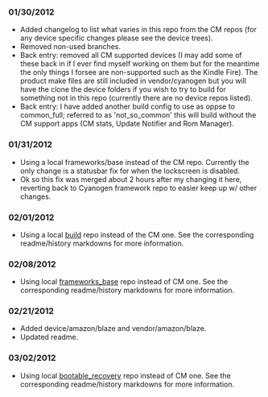 ### 01/30/2012
* Added changelog to list what varies in this repo from the CM repos (for any device specific changes please see the device trees).
* Removed non-used branches.
* Back entry: removed all CM supported devices (I may add some of these back in if I ever find myself working on them but for the meantime the only things I forsee are non-supported such as the Kindle Fire). The product make files are still included in vendor/cyanogen but you will have the clone the device folders if you wish to try to build for something not in this repo (currently there are no device repos listed).
* Back entry: I have added another build config to use as oppse to common_full; referred to as 'not_so_common' this will build without the CM support apps (CM stats, Update Notifier and Rom Manager).

### 01/31/2012
* Using a local frameworks/base instead of the CM repo. Currently the only change is a statusbar fix for when the lockscreen is disabled.
* Ok so this fix was merged about 2 hours after my changing it here, reverting back to Cyanogen framework repo to easier keep up w/ other changes.

### 02/01/2012
* Using a local [build](https://github.com/IngCr3at1on/android_build) repo instead of the CM one. See the corresponding readme/history markdowns for more information.

### 02/08/2012
* Using local [frameworks_base](https://github.com/IngCr3at1on/android_frameworks_base) repo instead of CM one. See the corresponding readme/history markdowns for more information.

### 02/21/2012
* Added device/amazon/blaze and vendor/amazon/blaze.
* Updated readme.

### 03/02/2012
* Using local [bootable_recovery](https://github.com/IngCr3at1on/android_bootable_recovery) repo instead of CM one. See the corresponding readme/history markdowns for more information.

